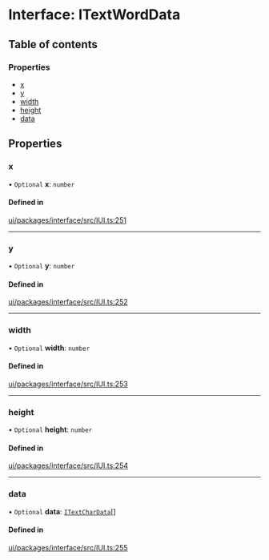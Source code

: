 # Interface: ITextWordData

## Table of contents

### Properties

- [x](ITextWordData.md#x)
- [y](ITextWordData.md#y)
- [width](ITextWordData.md#width)
- [height](ITextWordData.md#height)
- [data](ITextWordData.md#data)

## Properties

### x

• `Optional` **x**: `number`

#### Defined in

[ui/packages/interface/src/IUI.ts:251](https://github.com/leaferjs/leafer-ui/blob/4b7f368/packages/interface/src/IUI.ts#L251)

___

### y

• `Optional` **y**: `number`

#### Defined in

[ui/packages/interface/src/IUI.ts:252](https://github.com/leaferjs/leafer-ui/blob/4b7f368/packages/interface/src/IUI.ts#L252)

___

### width

• `Optional` **width**: `number`

#### Defined in

[ui/packages/interface/src/IUI.ts:253](https://github.com/leaferjs/leafer-ui/blob/4b7f368/packages/interface/src/IUI.ts#L253)

___

### height

• `Optional` **height**: `number`

#### Defined in

[ui/packages/interface/src/IUI.ts:254](https://github.com/leaferjs/leafer-ui/blob/4b7f368/packages/interface/src/IUI.ts#L254)

___

### data

• `Optional` **data**: [`ITextCharData`](ITextCharData.md)[]

#### Defined in

[ui/packages/interface/src/IUI.ts:255](https://github.com/leaferjs/leafer-ui/blob/4b7f368/packages/interface/src/IUI.ts#L255)
